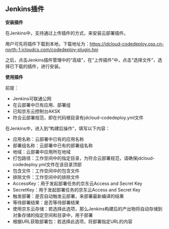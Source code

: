 ## Jenkins插件

**安装插件**

在Jenkins中，支持通过上传插件的方式，来安装云部署插件。

用户可先将插件下载到本地，下载地址为：https://jdcloud-codedeploy.oss.cn-north-1.jcloudcs.com/codedeploy-plugin.hpi

之后，点击Jenkins插件管理中的“高级”，在“上传插件”中，点击“选择文件”，选择已下载的插件，进行安装。

**使用插件**

前提：

- Jenkins可联通公网
- 在云部署中已有应用、部署组
- 已知京东云控制台AKSK
- 符合云部署规范，即在代码根目录有jdcloud-codedeploy.yml文件

在Jenkins中，进入到“构建后操作”，填写以下内容：

- 应用名称：云部署中已有的应用名称
- 部署组名称：云部署中已有的部署组名称
- 地域：云部署中应用所在地域
- 打包路径：工作空间中的指定目录，为符合云部署规范，请确保jdcloud-codedeploy.yml文件在该目录顶部
- 包含文件：工作空间中的包含文件
- 排除文件：工作空间中的排除文件
- AccessKey：用于发起部署任务的京东云Access and Secret Key
- SecretKey：用于发起部署任务的京东云Access and Secret Key
- 触发部署：是否自动触发云部署，来部署最新编译的结果
- 等待部署结果：是否等待部署结果
- 使用京东云存储：若选择此选项，那么Jenkins构建后的产出物将自动存储到对象存储的指定空间和目录中，用于部署
- 根据URL获取部署包：若选择此选项，将部署指定URL的内容


